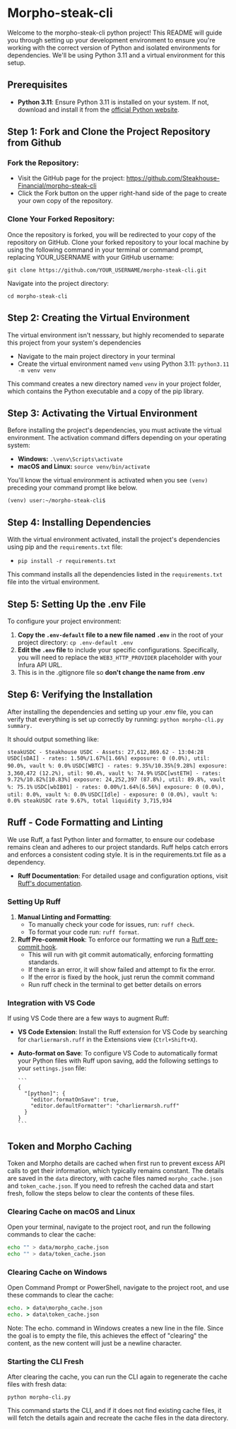 # Morpho-steak-cli

Welcome to the morpho-steak-cli python project! This README will guide you through setting up your development environment to ensure you're working with the correct version of Python and isolated environments for dependencies. We'll be using Python 3.11 and a virtual environment for this setup.

## Prerequisites

- **Python 3.11**: Ensure Python 3.11 is installed on your system. If not, download and install it from the [official Python website](https://www.python.org/downloads/).

## Step 1: Fork and Clone the Project Repository from Github

### Fork the Repository:

- Visit the GitHub page for the project: https://github.com/Steakhouse-Financial/morpho-steak-cli
- Click the Fork button on the upper right-hand side of the page to create your own copy of the repository.

### Clone Your Forked Repository:

Once the repository is forked, you will be redirected to your copy of the repository on GitHub.
Clone your forked repository to your local machine by using the following command in your terminal or command prompt, replacing YOUR_USERNAME with your GitHub username:

`git clone https://github.com/YOUR_USERNAME/morpho-steak-cli.git`

Navigate into the project directory:

`cd morpho-steak-cli`

## Step 2: Creating the Virtual Environment

The virtual environment isn't nesssary, but highly recomended to separate this project from your system's dependencies

- Navigate to the main project directory in your terminal
- Create the virtual environment named `venv` using Python 3.11:
  `python3.11 -m venv venv`

This command creates a new directory named `venv` in your project folder, which contains the Python executable and a copy of the pip library.

## Step 3: Activating the Virtual Environment

Before installing the project's dependencies, you must activate the virtual environment. The activation command differs depending on your operating system:

- **Windows:**
  `.\venv\Scripts\activate`
- **macOS and Linux:**
  `source venv/bin/activate`

You'll know the virtual environment is activated when you see `(venv)` preceding your command prompt like below.

`(venv) user:~/morpho-steak-cli$ `

## Step 4: Installing Dependencies

With the virtual environment activated, install the project's dependencies using pip and the `requirements.txt` file:

- `pip install -r requirements.txt`

This command installs all the dependencies listed in the `requirements.txt` file into the virtual environment.

## Step 5: Setting Up the .env File

To configure your project environment:

1. **Copy the `.env-default` file to a new file named `.env`** in the root of your project directory:
   `cp .env-default .env`
2. **Edit the `.env` file** to include your specific configurations. Specifically, you will need to replace the `WEB3_HTTP_PROVIDER` placeholder with your Infura API URL.
3. This is in the .gitignore file so **don't change the name from .env**

## Step 6: Verifying the Installation

After installing the dependencies and setting up your .env file, you can verify that everything is set up correctly by running:
`python morpho-cli.py summary.`

It should output something like:

`steakUSDC - Steakhouse USDC - Assets: 27,612,869.62 - 13:04:28`
`USDC[sDAI] - rates: 1.50%/1.67%[1.66%] exposure: 0 (0.0%), util: 90.0%, vault %: 0.0%`
`USDC[WBTC] - rates: 9.35%/10.35%[9.28%] exposure: 3,360,472 (12.2%), util: 90.4%, vault %: 74.9%`
`USDC[wstETH] - rates: 9.72%/10.82%[10.83%] exposure: 24,252,397 (87.8%), util: 89.8%, vault %: 75.1%`
`USDC[wbIB01] - rates: 0.00%/1.64%[6.56%] exposure: 0 (0.0%), util: 0.0%, vault %: 0.0%`
`USDC[Idle] - exposure: 0 (0.0%), vault %: 0.0%
steakUSDC rate 9.67%, total liquidity 3,715,934`

## Ruff - Code Formatting and Linting

We use Ruff, a fast Python linter and formatter, to ensure our codebase remains clean and adheres to our project standards. Ruff helps catch errors and enforces a consistent coding style. It is in the requirements.txt file as a dependency.

- **Ruff Documentation**: For detailed usage and configuration options, visit [Ruff's documentation](https://docs.astral.sh/ruff/).

### Setting Up Ruff

1. **Manual Linting and Formatting**:
   - To manually check your code for issues, run: `ruff check`.
   - To format your code run: `ruff format`.
2. **Ruff Pre-commit Hook**: To enforce our formatting we run a [Ruff pre-commit hook](https://github.com/astral-sh/ruff-pre-commit).
   - This will run with git commit automatically, enforcing formatting standards.
   - If there is an error, it will show failed and attempt to fix the error.
   - If the error is fixed by the hook, just rerun the commit command
   - Run ruff check in the terminal to get better details on errors

### Integration with VS Code

If using VS Code there are a few ways to augment Ruff:

- **VS Code Extension**: Install the Ruff extension for VS Code by searching for `charliermarsh.ruff` in the Extensions view (`Ctrl+Shift+X`).

- **Auto-format on Save**:
  To configure VS Code to automatically format your Python files with Ruff upon saving, add the following settings to your `settings.json` file:

      ```
      {
        "[python]": {
          "editor.formatOnSave": true,
          "editor.defaultFormatter": "charliermarsh.ruff"
        }
      }
      ```

## Token and Morpho Caching

Token and Morpho details are cached when first run to prevent excess API calls to get their information, which typically remains constant. The details are saved in the `data` directory, with cache files named `morpho_cache.json` and `token_cache.json`. If you need to refresh the cached data and start fresh, follow the steps below to clear the contents of these files.

### Clearing Cache on macOS and Linux

Open your terminal, navigate to the project root, and run the following commands to clear the cache:

```sh
echo "" > data/morpho_cache.json
echo "" > data/token_cache.json
```

### Clearing Cache on Windows

Open Command Prompt or PowerShell, navigate to the project root, and use these commands to clear the cache:

```cmd
echo. > data\morpho_cache.json
echo. > data\token_cache.json
```

Note: The echo. command in Windows creates a new line in the file. Since the goal is to empty the file, this achieves the effect of "clearing" the content, as the new content will just be a newline character.

### Starting the CLI Fresh

After clearing the cache, you can run the CLI again to regenerate the cache files with fresh data:

```
python morpho-cli.py
```

This command starts the CLI, and if it does not find existing cache files, it will fetch the details again and recreate the cache files in the data directory.
